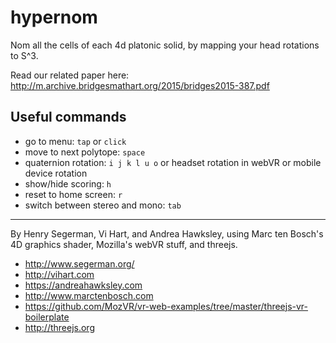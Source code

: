 # hypernom
Nom all the cells of each 4d platonic solid, by mapping your head rotations to S^3. 

Read our related paper here: http://m.archive.bridgesmathart.org/2015/bridges2015-387.pdf

## Useful commands 

- go to menu: ```tap``` or ```click```
- move to next polytope: ```space```
- quaternion rotation: ```i j k l u o``` or headset rotation in webVR or mobile device rotation
- show/hide scoring: ```h```
- reset to home screen: ```r```
- switch between stereo and mono: ```tab```

--------------------

By Henry Segerman, Vi Hart, and Andrea Hawksley, using Marc ten Bosch's 4D graphics shader, Mozilla's webVR stuff, and threejs.

- http://www.segerman.org/
- http://vihart.com
- https://andreahawksley.com
- http://www.marctenbosch.com
- https://github.com/MozVR/vr-web-examples/tree/master/threejs-vr-boilerplate
- http://threejs.org
